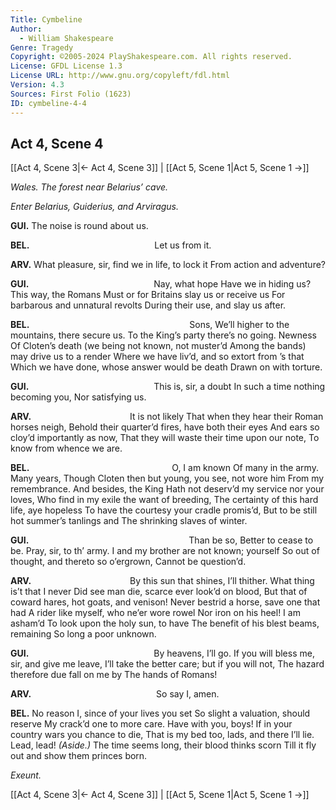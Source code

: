 ```yaml
---
Title: Cymbeline
Author: 
  - William Shakespeare
Genre: Tragedy
Copyright: ©2005-2024 PlayShakespeare.com. All rights reserved.
License: GFDL License 1.3
License URL: http://www.gnu.org/copyleft/fdl.html
Version: 4.3
Sources: First Folio (1623)
ID: cymbeline-4-4
---
```


## Act 4, Scene 4
[[Act 4, Scene 3|← Act 4, Scene 3]] | [[Act 5, Scene 1|Act 5, Scene 1 →]]

*Wales. The forest near Belarius’ cave.*

*Enter Belarius, Guiderius, and Arviragus.*

**GUI.**
The noise is round about us.

**BEL.**
              Let us from it.

**ARV.**
What pleasure, sir, find we in life, to lock it
From action and adventure?

**GUI.**
              Nay, what hope
Have we in hiding us? This way, the Romans
Must or for Britains slay us or receive us
For barbarous and unnatural revolts
During their use, and slay us after.

**BEL.**
                  Sons,
We’ll higher to the mountains, there secure us.
To the King’s party there’s no going. Newness
Of Cloten’s death (we being not known, not muster’d
Among the bands) may drive us to a render
Where we have liv’d, and so extort from ’s that
Which we have done, whose answer would be death
Drawn on with torture.

**GUI.**
              This is, sir, a doubt
In such a time nothing becoming you,
Nor satisfying us.

**ARV.**
           It is not likely
That when they hear their Roman horses neigh,
Behold their quarter’d fires, have both their eyes
And ears so cloy’d importantly as now,
That they will waste their time upon our note,
To know from whence we are.

**BEL.**
                O, I am known
Of many in the army. Many years,
Though Cloten then but young, you see, not wore him
From my remembrance. And besides, the King
Hath not deserv’d my service nor your loves,
Who find in my exile the want of breeding,
The certainty of this hard life, aye hopeless
To have the courtesy your cradle promis’d,
But to be still hot summer’s tanlings and
The shrinking slaves of winter.

**GUI.**
                  Than be so,
Better to cease to be. Pray, sir, to th’ army.
I and my brother are not known; yourself
So out of thought, and thereto so o’ergrown,
Cannot be question’d.

**ARV.**
           By this sun that shines,
I’ll thither. What thing is’t that I never
Did see man die, scarce ever look’d on blood,
But that of coward hares, hot goats, and venison!
Never bestrid a horse, save one that had
A rider like myself, who ne’er wore rowel
Nor iron on his heel! I am asham’d
To look upon the holy sun, to have
The benefit of his blest beams, remaining
So long a poor unknown.

**GUI.**
              By heavens, I’ll go.
If you will bless me, sir, and give me leave,
I’ll take the better care; but if you will not,
The hazard therefore due fall on me by
The hands of Romans!

**ARV.**
              So say I, amen.

**BEL.**
No reason I, since of your lives you set
So slight a valuation, should reserve
My crack’d one to more care. Have with you, boys!
If in your country wars you chance to die,
That is my bed too, lads, and there I’ll lie.
Lead, lead!
*(Aside.)*
The time seems long, their blood thinks scorn
Till it fly out and show them princes born.

*Exeunt.*

[[Act 4, Scene 3|← Act 4, Scene 3]] | [[Act 5, Scene 1|Act 5, Scene 1 →]]